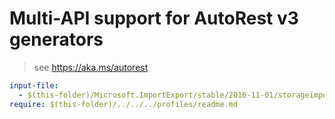 # Multi-API support for AutoRest v3 generators

> see https://aka.ms/autorest

``` yaml $(enable-multi-api)
input-file:
  - $(this-folder)/Microsoft.ImportExport/stable/2016-11-01/storageimportexport.json
require: $(this-folder)/../../../profiles/readme.md
```
